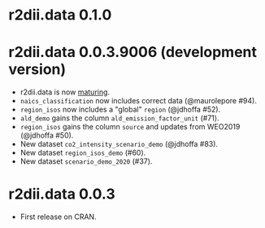 # r2dii.data 0.1.0

# r2dii.data 0.0.3.9006 (development version)

* r2dii.data is now [maturing](https://www.tidyverse.org/lifecycle/#maturing).
* `naics_classification` now includes correct data (@maurolepore #94).
* `region_isos` now includes a "global" `region` (@jdhoffa #52).
* `ald_demo` gains the column `ald_emission_factor_unit` (#71).
* `region_isos` gains the column `source` and updates from WEO2019 (@jdhoffa #50).
* New dataset `co2_intensity_scenario_demo` (@jdhoffa #83).
* New dataset `region_isos_demo` (#60).
* New dataset `scenario_demo_2020` (#37).

# r2dii.data 0.0.3

* First release on CRAN.
